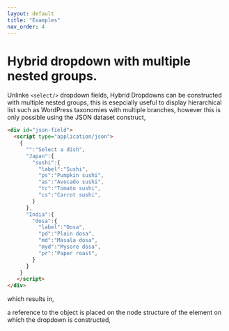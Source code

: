 ```yaml
---
layout: default
title: "Examples"
nav_order: 4
---
```


# Hybrid dropdown with multiple nested groups.

Unlinke `<select/>` dropdown fields, Hybrid Dropdowns can be constructed with multiple nested groups,  this is esepcially useful to display hierarchical list such as WordPress taxonomies with multiple branches, however this is only possible using the JSON dataset construct,

```html
<div id="json-field">
  <script type="application/json">
    {
      "":"Select a dish",
      "Japan":{
        "sushi":{
          "label":"Sushi",
          "ps":"Pumpkin sushi",
          "as":"Avocado sushi",
          "tc":"Tomato sushi",
          "cs":"Carrot sushi",
        }
      },
      "India":{
        "dosa":{
          "label":"Dosa",
          "pd":"Plain dosa",
          "md":"Masala dosa",
          "myd":"Mysore dosa",
          "pr":"Paper roast",
        }
      }
    }
   </script>
</div>
```
which results in,
<span id="json-field" class="hybrid-list">
  <script type="application/json">
    {
      "":"Select a dish",
      "Japan":{
        "sushi":{
          "label":"Sushi",
          "ps":"Pumpkin sushi",
          "as":"Avocado sushi",
          "tc":"Tomato sushi",
          "cs":"Carrot sushi"
        }
      },
      "India":{
        "dosa":{
          "label":"Dosa",
          "pd":"Plain dosa",
          "md":"Masala dosa",
          "myd":"Mysore dosa",
          "pr":"Paper roast"
        }
      }
    }
   </script>
</span>

a reference to the object is placed on the node structure of the element on which the dropdown is constructed,
